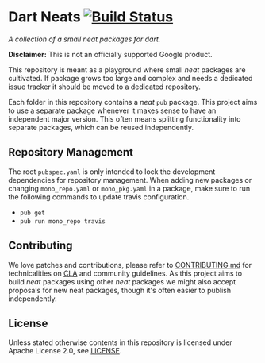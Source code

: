 Dart Neats [![Build Status](https://travis-ci.org/google/dart-neats.svg?branch=master)](https://travis-ci.org/google/dart-neats)
==========
_A collection of a small neat packages for dart._

**Disclaimer:** This is not an officially supported Google product.

This repository is meant as a playground where small _neat_ packages are
cultivated. If package grows too large and complex and needs a dedicated issue
tracker it should be moved to a dedicated repository.

Each folder in this repository contains a _neat_ `pub` package. This project
aims to use a separate package whenever it makes sense to have an independent
major version. This often means splitting functionality into separate packages,
which can be reused independently.

## Repository Management
The root `pubspec.yaml` is only intended to lock the development dependencies
for repository management. When adding new packages or changing `mono_repo.yaml`
or `mono_pkg.yaml` in a package, make sure to run the following commands to
update travis configuration.

 * `pub get`
 * `pub run mono_repo travis`

## Contributing
We love patches and contributions, please refer to [CONTRIBUTING.md][1] for
technicalities on [CLA][2] and community guidelines. As this project aims to
build _neat_ packages using other _neat_ packages we might also accept proposals
for new neat packages, though it's often easier to publish independently.

## License
Unless stated otherwise contents in this repository is licensed under
Apache License 2.0, see [LICENSE](LICENSE).

[1]: CONTRIBUTING.md
[2]: https://cla.developers.google.com/
